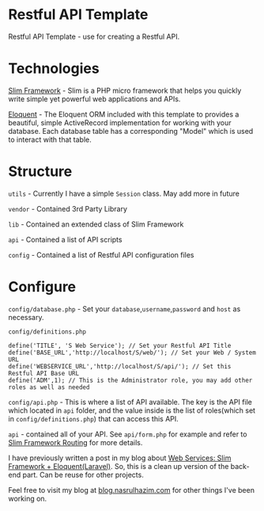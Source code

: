 # Restful API Template
Restful API Template - use for creating a Restful API.

# Technologies

[Slim Framework](http://www.slimframework.com/) - Slim is a PHP micro framework that helps you quickly write simple yet powerful web applications and APIs.

[Eloquent](http://laravel.com/docs/5.0/eloquent) - The Eloquent ORM included with this template to provides a beautiful, simple ActiveRecord implementation for working with your database. Each database table has a corresponding "Model" which is used to interact with that table.

# Structure

`utils` - Currently I have a simple `Session` class. May add more in future

`vendor` - Contained 3rd Party Library

`lib` - Contained an extended class of Slim Framework

`api` - Contained a list of API scripts

`config` - Contained a list of Restful API configuration files

# Configure

`config/database.php` - Set your `database`,`username`,`password` and `host` as necessary.

`config/definitions.php`

    define('TITLE', 'S Web Service'); // Set your Restful API Title
    define('BASE_URL','http://localhost/S/web/'); // Set your Web / System URL
    define('WEBSERVICE_URL','http://localhost/S/api/'); // Set this Restful API Base URL
    define('ADM',1); // This is the Administrator role, you may add other roles as well as needed

`config/api.php` - This is where a list of API available. The key is the API file which located in `api` folder, and the value inside is the list of roles(which set in `config/definitions.php`) that can access this API.

`api` - contained all of your API. See `api/form.php` for example and refer to [Slim Framework Routing](http://docs.slimframework.com/routing/overview/) for more details.

I have previously written a post in my blog about [Web Services: Slim Framework + Eloquent(Laravel)](http://nasrulhazim.com/blog/2015/05/02/web-services-slim-framework-eloquentlaravel/). So, this is a clean up version of the back-end part. Can be reuse for other projects.

Feel free to visit my blog at [blog.nasrulhazim.com](http://blog.nasrulhazim.com) for other things I've been working on.





